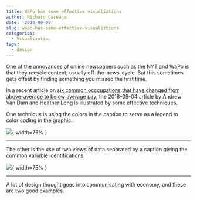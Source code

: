 ```yaml
---
title: WaPo has some effective visualiztions
author: Richard Careaga
date: '2018-09-09'
slug: wapo-has-some-effective-visualiztions
categories:
  - Visualization
tags:
  - design
---
```

One of the annoyances of online newspapers such as the NYT and WaPo is that they recycle content, usually off-the-news-cycle. But this sometimes gets offset by finding something you missed the first time.

In a recent article on [six common occcupations that have changed from above-average to below average pay](https://wapo.st/2NwrDBw), the 2018-09-04 article by  Andrew Van Dam and
Heather Long is illustrated by some effective techniques.

One technique is using the colors in the caption to serve as a legend to color coding in the graphic.

![](https://wapo.st/2Ns8wbQ){ width=75% }

___
The other is the use of two views of data separated by a caption giving the common variable identifications.

![](https://wapo.st/2NxkdOo){ width=75% }

___

A lot of design thought goes into communicating with economy, and these are two good examples.
